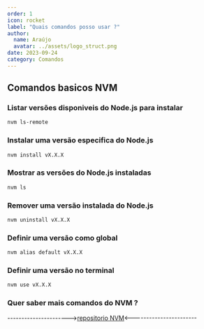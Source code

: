 ```yaml
---
order: 1
icon: rocket
label: "Quais comandos posso usar ?"
author:
  name: Araújo
  avatar: ../assets/logo_struct.png
date: 2023-09-24
category: Comandos
---
```


## Comandos basicos NVM

### Listar versões disponiveis do Node.js para instalar

```bash
nvm ls-remote
```

### Instalar uma versão especifica do Node.js

```bash
nvm install vX.X.X
```

### Mostrar as versões do Node.js instaladas

```bash
nvm ls
```

### Remover uma versão instalada do Node.js

```bash
nvm uninstall vX.X.X
```

### Definir uma versão como global

```bash
nvm alias default vX.X.X
```

### Definir uma versão no terminal

```bash
nvm use vX.X.X
```

### Quer saber mais comandos do NVM ?

---------------------->[repositorio NVM](https://github.com/nvm-sh/nvm)<-----------------------
